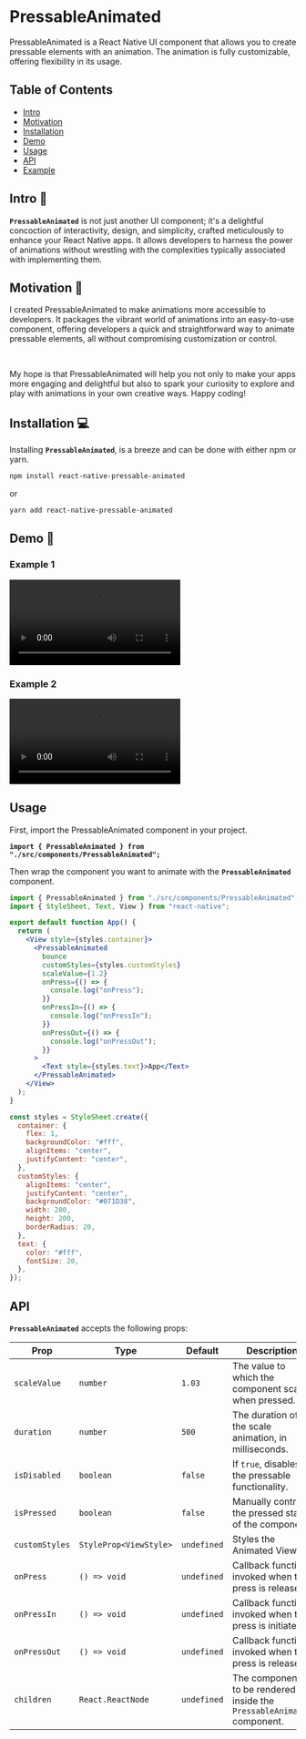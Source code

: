 <h1>PressableAnimated</h1>
<p>PressableAnimated is a React Native UI component that allows you to create pressable elements with an animation. The animation is fully customizable, offering flexibility in its usage.</p>
<h2>Table of Contents</h2>
<ul>
<li><a href="#intro" target="_new">Intro</a></li>
<li><a href="#motivation" target="_new">Motivation</a></li>
<li><a href="#installation" target="_new">Installation</a></li>
<li><a href="#demo" target="_new">Demo</a></li>
<li><a href="#usage" target="_new">Usage</a></li>
<li><a href="#api" target="_new">API</a></li>
<li><a href="#example" target="_new">Example</a></li>
</ul>

## Intro 🚀

<p><code><strong>PressableAnimated</strong></code> is not just another UI component; it's a delightful concoction of interactivity, design, and simplicity, crafted meticulously to enhance your React Native apps. It allows developers to harness the power of animations without wrestling with the complexities typically associated with implementing them.</p>

## Motivation 🎯

<p>I created PressableAnimated to make animations more accessible to developers. It packages the vibrant world of animations into an easy-to-use component, offering developers a quick and straightforward way to animate pressable elements, all without compromising customization or control.</p>
<br />
<p>My hope is that PressableAnimated will help you not only to make your apps more engaging and delightful but also to spark your curiosity to explore and play with animations in your own creative ways. Happy coding!</p>

## Installation 💻

<p>Installing <code><strong>PressableAnimated</strong></code>, is a breeze and can be done with either npm or yarn.</p>

```bash
npm install react-native-pressable-animated
```

or

```bash
yarn add react-native-pressable-animated
```

## Demo 🎥

### Example 1

![Example 1](./src/assets/scale-up.mp4)

### Example 2

![Example 2](./src/assets/scale-down.mp4)

## Usage

<p>First, import the <code<strong>PressableAnimated</strong></code> component in your project.</p>
<code><strong>import { PressableAnimated } from "./src/components/PressableAnimated";</strong></code>

<p>Then wrap the component you want to animate with the <code><strong>PressableAnimated</strong></code> component.</p>

```jsx
import { PressableAnimated } from "./src/components/PressableAnimated";
import { StyleSheet, Text, View } from "react-native";

export default function App() {
  return (
    <View style={styles.container}>
      <PressableAnimated
        bounce
        customStyles={styles.customStyles}
        scaleValue={1.2}
        onPress={() => {
          console.log("onPress");
        }}
        onPressIn={() => {
          console.log("onPressIn");
        }}
        onPressOut={() => {
          console.log("onPressOut");
        }}
      >
        <Text style={styles.text}>App</Text>
      </PressableAnimated>
    </View>
  );
}

const styles = StyleSheet.create({
  container: {
    flex: 1,
    backgroundColor: "#fff",
    alignItems: "center",
    justifyContent: "center",
  },
  customStyles: {
    alignItems: "center",
    justifyContent: "center",
    backgroundColor: "#071D38",
    width: 200,
    height: 200,
    borderRadius: 20,
  },
  text: {
    color: "#fff",
    fontSize: 20,
  },
});
```

## API

<p><code><strong>PressableAnimated</strong></code> accepts the following props:</p>

| Prop           | Type                   | Default     | Description                                                             |
| -------------- | ---------------------- | ----------- | ----------------------------------------------------------------------- |
| `scaleValue`   | `number`               | `1.03`      | The value to which the component scales when pressed.                   |
| `duration`     | `number`               | `500`       | The duration of the scale animation, in milliseconds.                   |
| `isDisabled`   | `boolean`              | `false`     | If `true`, disables the pressable functionality.                        |
| `isPressed`    | `boolean`              | `false`     | Manually controls the pressed state of the component.                   |
| `customStyles` | `StyleProp<ViewStyle>` | `undefined` | Styles the Animated View.                                               |
| `onPress`      | `() => void`           | `undefined` | Callback function invoked when the press is released.                   |
| `onPressIn`    | `() => void`           | `undefined` | Callback function invoked when the press is initiated.                  |
| `onPressOut`   | `() => void`           | `undefined` | Callback function invoked when the press is released.                   |
| `children`     | `React.ReactNode`      | `undefined` | The components to be rendered inside the `PressableAnimated` component. |
